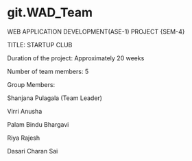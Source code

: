 # git.WAD_Team
WEB APPLICATION DEVELOPMENT(ASE-1) PROJECT {SEM-4}

TITLE: STARTUP CLUB

Duration of the project: Approximately 20 weeks

Number of team members: 5

Group Members:

Shanjana Pulagala (Team Leader)

Virri Anusha

Palam Bindu Bhargavi

Riya Rajesh

Dasari Charan Sai
